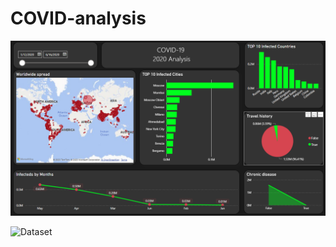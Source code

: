 # COVID-analysis

<img src="dashboard_img.png">

![Dataset]('https://www.kaggle.com/datasets/kunwardeepak/covid19-infected-person-list')

